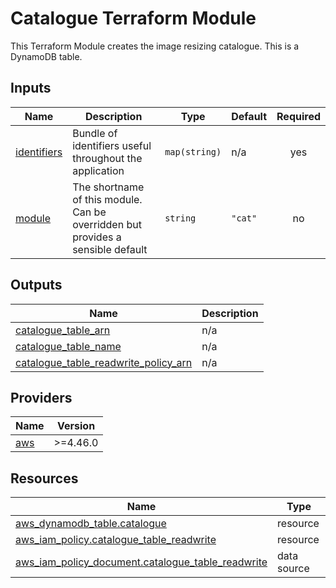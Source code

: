 # Catalogue Terraform Module

This Terraform Module creates the image resizing catalogue. This is a DynamoDB table.

<!-- BEGIN_TF_DOCS -->
## Inputs

| Name | Description | Type | Default | Required |
|------|-------------|------|---------|:--------:|
| <a name="input_identifiers"></a> [identifiers](#input\_identifiers) | Bundle of identifiers useful throughout the application | `map(string)` | n/a | yes |
| <a name="input_module"></a> [module](#input\_module) | The shortname of this module. Can be overridden but provides a sensible default | `string` | `"cat"` | no |
## Outputs

| Name | Description |
|------|-------------|
| <a name="output_catalogue_table_arn"></a> [catalogue\_table\_arn](#output\_catalogue\_table\_arn) | n/a |
| <a name="output_catalogue_table_name"></a> [catalogue\_table\_name](#output\_catalogue\_table\_name) | n/a |
| <a name="output_catalogue_table_readwrite_policy_arn"></a> [catalogue\_table\_readwrite\_policy\_arn](#output\_catalogue\_table\_readwrite\_policy\_arn) | n/a |
## Providers

| Name | Version |
|------|---------|
| <a name="provider_aws"></a> [aws](#provider\_aws) | >=4.46.0 |
## Resources

| Name | Type |
|------|------|
| [aws_dynamodb_table.catalogue](https://registry.terraform.io/providers/hashicorp/aws/latest/docs/resources/dynamodb_table) | resource |
| [aws_iam_policy.catalogue_table_readwrite](https://registry.terraform.io/providers/hashicorp/aws/latest/docs/resources/iam_policy) | resource |
| [aws_iam_policy_document.catalogue_table_readwrite](https://registry.terraform.io/providers/hashicorp/aws/latest/docs/data-sources/iam_policy_document) | data source |
<!-- END_TF_DOCS -->